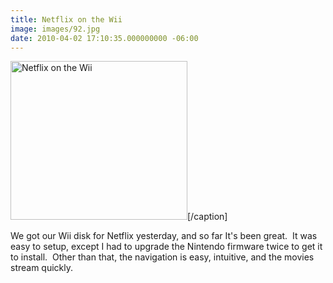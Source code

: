 ```yaml
---
title: Netflix on the Wii
image: images/92.jpg
date: 2010-04-02 17:10:35.000000000 -06:00
---
```

<img title="Netflix on the Wii" src="/images/old/overlay_wii_tv_new.gif" alt="Netflix on the Wii" width="283" height="254" />[/caption]

We got our Wii disk for Netflix yesterday, and so far It's been great.  It was easy to setup, except I had to upgrade the Nintendo firmware twice to get it to install.  Other than that, the navigation is easy, intuitive, and the movies stream quickly.
